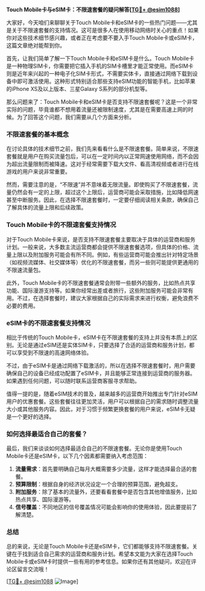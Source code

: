 **Touch Mobile卡与eSIM卡：不限速套餐的疑问解答[[TG💪+ @esim1088](https://t.me/s/esim1088)]**

大家好，今天咱们来聊聊关于Touch Mobile卡和eSIM卡的一些热门问题——尤其是关于不限速套餐的支持情况。这可是很多人在使用移动网络时关心的重点！如果你对这些技术细节感兴趣，或者正在考虑要不要入手Touch Mobile卡或eSIM卡，这篇文章绝对能帮到你。

首先，让我们简单了解一下Touch Mobile卡和eSIM卡是什么。Touch Mobile卡是一种物理SIM卡，你需要把它插入手机的SIM卡槽里才能正常使用。而eSIM卡则是近年来兴起的一种电子化SIM卡形式，不需要实体卡，直接通过网络下载到设备中即可激活使用。这种形式特别适合那些支持eSIM功能的智能手机，比如苹果的iPhone XS及以上版本、三星Galaxy S系列的部分机型等。

那么问题来了：Touch Mobile卡和eSIM卡是否支持不限速套餐呢？这是一个非常实际的问题，毕竟谁都不想用着流量还被限制速度，尤其是在需要高速上网的时候。为了回答这个问题，我们需要从几个方面来分析。

### 不限速套餐的基本概念

在讨论具体的技术细节之前，我们先来看看什么是不限速套餐。简单来说，不限速套餐就是用户在购买流量包后，可以在一定时间内以正常网速使用网络，而不会因为超出流量限制而被降速。这对于经常需要下载大文件、看高清视频或者进行在线游戏的用户来说非常重要。

然而，需要注意的是，“不限速”并不意味着无限流量。即使购买了不限速套餐，流量仍然会有一定的上限，超过这个上限后，运营商可能会采取措施，比如降低网速甚至中断服务。因此，在选择不限速套餐时，一定要仔细阅读相关条款，确保自己了解具体的流量上限和后续政策。

### Touch Mobile卡的不限速套餐支持情况

对于Touch Mobile卡来说，是否支持不限速套餐主要取决于具体的运营商和服务计划。一般来说，大多数主流运营商都会提供不限速套餐选项，但具体的价格、流量上限以及附加服务可能会有所不同。例如，有些运营商可能会推出针对特定场景（如视频流媒体、社交媒体等）优化的不限速套餐，而另一些则可能提供更通用的不限速流量包。

此外，Touch Mobile卡的不限速套餐通常会附带一些额外的服务，比如热点共享功能、国际漫游支持等。如果你经常出差或者旅行，这些附加服务可能会非常有用。不过，在选择套餐时，建议大家根据自己的实际需求来进行权衡，避免浪费不必要的费用。

### eSIM卡的不限速套餐支持情况

相比于传统的Touch Mobile卡，eSIM卡在不限速套餐的支持上并没有本质上的区别。无论是通过eSIM还是实体SIM卡，只要选择了合适的运营商和服务计划，都可以享受到不限速的高速网络体验。

不过，由于eSIM卡是通过网络下载激活的，所以在选择不限速套餐时，用户需要确保自己的设备已经成功配置了eSIM卡，并且能够正常连接到运营商的服务器。如果遇到任何问题，可以随时联系运营商客服寻求帮助。

值得一提的是，随着eSIM技术的普及，越来越多的运营商开始推出专门针对eSIM用户的优惠套餐。这些套餐往往更加灵活，用户可以根据自己的需求随时调整流量大小或其他服务内容。因此，对于习惯于频繁更换套餐的用户来说，eSIM卡无疑是一个更好的选择。

### 如何选择最适合自己的套餐？

最后，我们来谈谈如何选择最适合自己的不限速套餐。无论你是使用Touch Mobile卡还是eSIM卡，以下几个因素都需要纳入考虑范围：

1. **流量需求**：首先要明确自己每月大概需要多少流量，这样才能选择最合适的套餐。
2. **预算限制**：根据自身的经济状况设定一个合理的预算范围，避免超支。
3. **附加服务**：除了基本的流量外，还要看看套餐中是否包含其他增值服务，比如热点共享、国际漫游等。
4. **信号覆盖**：不同地区的信号覆盖情况可能会影响你的使用体验，因此要提前了解清楚。

### 总结

总的来说，无论是Touch Mobile卡还是eSIM卡，它们都能够支持不限速套餐。关键在于找到适合自己需求的运营商和服务计划。希望本文能为大家在选择Touch Mobile卡或eSIM卡时提供一些有用的参考信息。如果你还有其他疑问，欢迎在评论区留言交流哦！

[[TG💪+ @esim1088](https://t.me/s/esim1088) ![Image](https://i.postimg.cc/4NQfJmqS/Snipaste-2025-05-13-00-14-12.png)]